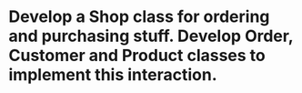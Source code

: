 # Develop a Shop class for ordering and purchasing stuff. Develop Order, Customer and Product classes to implement this interaction.
